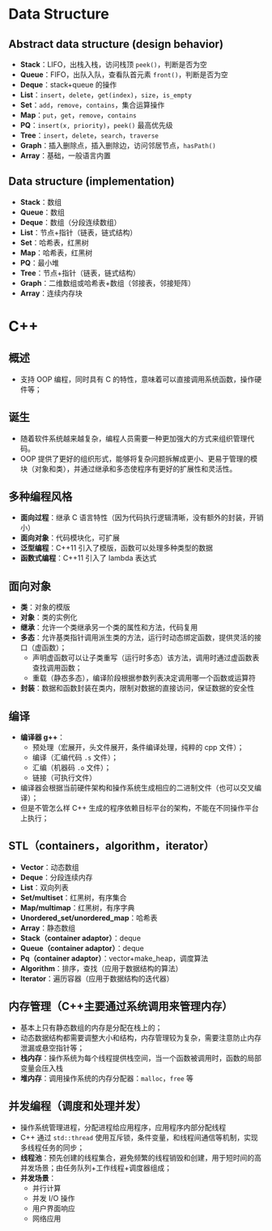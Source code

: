 # Data Structure

## Abstract data structure (design behavior)
- **Stack**：LIFO，出栈入栈，访问栈顶 `peek()`，判断是否为空  
- **Queue**：FIFO，出队入队，查看队首元素 `front()`，判断是否为空  
- **Deque**：stack+queue 的操作  
- **List**：`insert`，`delete`，`get(index)`，`size`，`is_empty`  
- **Set**：`add`，`remove`，`contains`，集合运算操作  
- **Map**：`put`，`get`，`remove`，`contains`  
- **PQ**：`insert(x, priority)`，`peek()` 最高优先级  
- **Tree**：`insert`，`delete`，`search`，`traverse`  
- **Graph**：插入删除点，插入删除边，访问邻居节点，`hasPath()`  
- **Array**：基础，一般语言内置

## Data structure (implementation)
- **Stack**：数组  
- **Queue**：数组  
- **Deque**：数组（分段连续数组）  
- **List**：节点+指针（链表，链式结构）  
- **Set**：哈希表，红黑树  
- **Map**：哈希表，红黑树  
- **PQ**：最小堆  
- **Tree**：节点+指针（链表，链式结构）  
- **Graph**：二维数组或哈希表+数组（邻接表，邻接矩阵）  
- **Array**：连续内存块  

# C++

## 概述
- 支持 OOP 编程，同时具有 C 的特性，意味着可以直接调用系统函数，操作硬件等；

## 诞生
- 随着软件系统越来越复杂，编程人员需要一种更加强大的方式来组织管理代码。  
- OOP 提供了更好的组织形式，能够将复杂问题拆解成更小、更易于管理的模块（对象和类），并通过继承和多态使程序有更好的扩展性和灵活性。

## 多种编程风格
- **面向过程**：继承 C 语言特性（因为代码执行逻辑清晰，没有额外的封装，开销小）  
- **面向对象**：代码模块化，可扩展  
- **泛型编程**：C++11 引入了模版，函数可以处理多种类型的数据  
- **函数式编程**：C++11 引入了 lambda 表达式  

## 面向对象
- **类**：对象的模版  
- **对象**：类的实例化  
- **继承**：允许一个类继承另一个类的属性和方法，代码复用  
- **多态**：允许基类指针调用派生类的方法，运行时动态绑定函数，提供灵活的接口（虚函数）；  
  - 声明虚函数可以让子类重写（运行时多态）该方法，调用时通过虚函数表查找调用函数；  
  - 重载（静态多态），编译阶段根据参数列表决定调用哪一个函数或运算符  
- **封装**：数据和函数封装在类内，限制对数据的直接访问，保证数据的安全性  

## 编译
- **编译器 g++**：
  - 预处理（宏展开，头文件展开，条件编译处理，纯粹的 cpp 文件）；
  - 编译（汇编代码 `.s` 文件）；
  - 汇编（机器码 `.o` 文件）；
  - 链接（可执行文件）
- 编译器会根据当前硬件架构和操作系统生成相应的二进制文件（也可以交叉编译）；  
- 但是不管怎么样 C++ 生成的程序依赖目标平台的架构，不能在不同操作平台上执行；

## STL（containers，algorithm，iterator）
- **Vector**：动态数组  
- **Deque**：分段连续内存  
- **List**：双向列表  
- **Set/multiset**：红黑树，有序集合  
- **Map/multimap**：红黑树，有序字典  
- **Unordered_set/unordered_map**：哈希表  
- **Array**：静态数组  
- **Stack（container adaptor）**：deque  
- **Queue（container adaptor）**：deque  
- **Pq（container adaptor）**：vector+make_heap，调度算法  
- **Algorithm**：排序，查找（应用于数据结构的算法）
- **Iterator**：遍历容器（应用于数据结构的迭代器）

## 内存管理（C++主要通过系统调用来管理内存）
- 基本上只有静态数组的内存是分配在栈上的；  
- 动态数据结构都需要调整大小和结构，内存管理较为复杂，需要注意防止内存泄漏或悬空指针等；
- **栈内存**：操作系统为每个线程提供栈空间，当一个函数被调用时，函数的局部变量会压入栈  
- **堆内存**：调用操作系统的内存分配器：`malloc`，`free` 等  

## 并发编程（调度和处理并发）
- 操作系统管理进程，分配进程给应用程序，应用程序内部分配线程  
- C++ 通过 `std::thread` 使用互斥锁，条件变量，和线程间通信等机制，实现多线程任务的同步；
- **线程池**：预先创建的线程集合，避免频繁的线程销毁和创建，用于短时间的高并发场景；由任务队列+工作线程+调度器组成；
- **并发场景**：
  - 并行计算
  - 并发 I/O 操作
  - 用户界面响应
  - 网络应用
